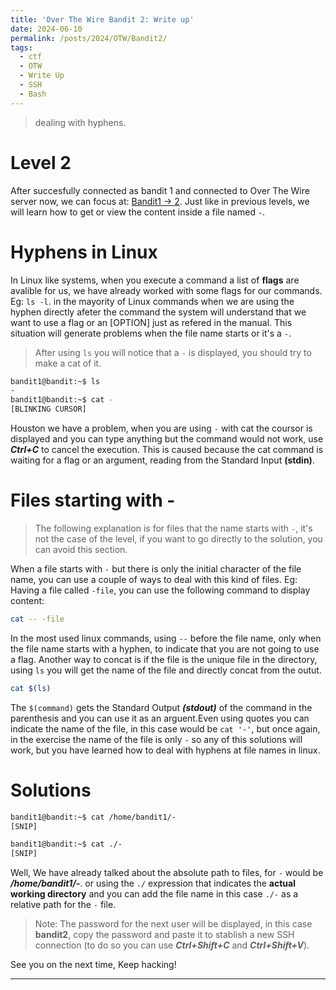 ```yaml
---
title: 'Over The Wire Bandit 2: Write up'
date: 2024-06-10
permalink: /posts/2024/OTW/Bandit2/
tags:
  - ctf
  - OTW
  - Write Up
  - SSH
  - Bash
---
```


> dealing with hyphens.

Level 2
======
After succesfully connected as bandit 1 and connected to Over The Wire server now, we can focus at: [Bandit1 -> 2](https://overthewire.org/wargames/bandit/bandit2.html). Just like in previous levels, we will learn how to get or view the content inside a file named `-`.

Hyphens in Linux
======

In Linux like systems, when you execute a command a list of **flags** are avalible for us, we have already worked with some flags for our commands. Eg: `ls -l`. in the mayority of Linux commands when we are using the hyphen directly afeter the command the system will understand that we want to use a flag or an [OPTION] just as refered in the manual. This situation will generate problems when the file name starts or it's a `-`.

> After using `ls` you will notice that a `-` is displayed, you should try to make a cat of it.

```bash
bandit1@bandit:~$ ls
-
bandit1@bandit:~$ cat -
[BLINKING CURSOR]
```

Houston we have a problem, when you are using `-` with cat the coursor is displayed and you can type anything but the command would not work, use ***Ctrl+C*** to cancel the execution. This is caused because the cat command is waiting for a flag or an argument, reading from the Standard Input **(stdin)**. 

Files starting with -
======

>The following explanation is for files that the name starts with `-`, it's not the case of the level, if you want to go directly to the solution, you can avoid this section.

When a file starts with `-` but there is only the initial character of the file name, you can use a couple of ways to deal with this kind of files. Eg: Having a file called `-file`, you can use the following command to display content:

```bash
cat -- -file
```

In the most used linux commands, using `--` before the file name, only when the file name starts with a hyphen, to indicate that you are not going to use a flag. Another way to concat is if the file is the unique file in the directory, using `ls` you will get the name of the file and directly concat from the outut.

```bash
cat $(ls)
```

The `$(command)` gets the Standard Output ***(stdout)*** of the command in the parenthesis and you can use it as an arguent.Even using quotes you can indicate the name of the file, in this case would be `cat '-'`, but once again, in the exercise the name of the file is only `-` so any of this solutions will work, but you have learned how to deal with hyphens at file names in linux.

Solutions
======

```bash
bandit1@bandit:~$ cat /home/bandit1/-
[SNIP]

bandit1@bandit:~$ cat ./-
[SNIP]
```

Well, We have already talked about the absolute path to files, for `-` would be ***/home/bandit1/-***. or using the `./` expression that indicates the **actual working directory** and you can add the file name in this case `./-` as a relative path for the `-` file.

> Note: The password for the next user will be displayed, in this case **bandit2**, copy the password and paste it to stablish a new SSH connection (to do so you can use ***Ctrl+Shift+C*** and ***Ctrl+Shift+V***).

See you on the next time, Keep hacking!

------
